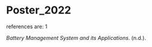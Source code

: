 # Poster_2022
references are:
1 <div class="csl-entry"><i>Battery Management System and its Applications</i>. (n.d.).</div>
